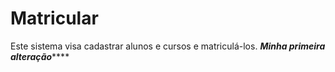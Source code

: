 # Matricular
Este sistema visa cadastrar alunos e cursos e matriculá-los. 
*************Minha primeira alteração*****************

